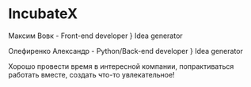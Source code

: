 # IncubateX

Максим Вовк - Front-end developer                 } Idea generator

Олефиренко Александр - Python/Back-end developer  } Idea generator

Хорошо провести время в интересной компании, попрактиваться работать вместе, создать что-то увлекательное!

